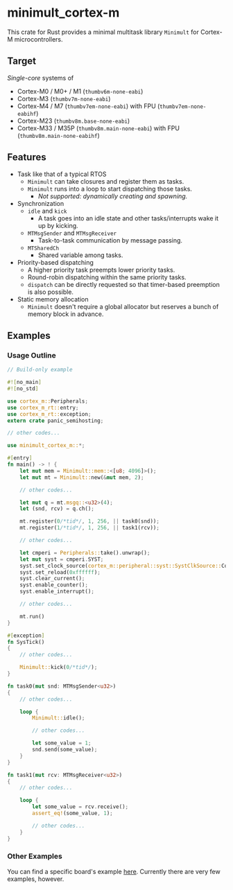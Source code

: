 # minimult_cortex-m

This crate for Rust provides a minimal multitask library `Minimult` for Cortex-M microcontrollers.

## Target

*Single-core* systems of

* Cortex-M0 / M0+ / M1  (`thumbv6m-none-eabi`)
* Cortex-M3  (`thumbv7m-none-eabi`)
* Cortex-M4 / M7  (`thumbv7em-none-eabi`) with FPU  (`thumbv7em-none-eabihf`)
* Cortex-M23  (`thumbv8m.base-none-eabi`)
* Cortex-M33 / M35P  (`thumbv8m.main-none-eabi`) with FPU  (`thumbv8m.main-none-eabihf`)

## Features

* Task like that of a typical RTOS
  * `Minimult` can take closures and register them as tasks.
  * `Minimult` runs into a loop to start dispatching those tasks.
    * *Not supported: dynamically creating and spawning.*
* Synchronization
  * `idle` and `kick`
    * A task goes into an idle state and other tasks/interrupts wake it up by kicking.
  * `MTMsgSender` and `MTMsgReceiver`
    * Task-to-task communication by message passing.
  * `MTSharedCh`
    * Shared variable among tasks.
* Priority-based dispatching
  * A higher priority task preempts lower priority tasks.
  * Round-robin dispatching within the same priority tasks.
  * `dispatch` can be directly requested so that timer-based preemption is also possible.
* Static memory allocation
  * `Minimult` doesn't require a global allocator but reserves a bunch of memory block in advance.

## Examples
### Usage Outline

```rust
// Build-only example

#![no_main]
#![no_std]

use cortex_m::Peripherals;
use cortex_m_rt::entry;
use cortex_m_rt::exception;
extern crate panic_semihosting;

// other codes...

use minimult_cortex_m::*;

#[entry]
fn main() -> ! {
    let mut mem = Minimult::mem::<[u8; 4096]>();
    let mut mt = Minimult::new(&mut mem, 2);

    // other codes...

    let mut q = mt.msgq::<u32>(4);
    let (snd, rcv) = q.ch();

    mt.register(0/*tid*/, 1, 256, || task0(snd));
    mt.register(1/*tid*/, 1, 256, || task1(rcv));

    // other codes...

    let cmperi = Peripherals::take().unwrap();
    let mut syst = cmperi.SYST;
    syst.set_clock_source(cortex_m::peripheral::syst::SystClkSource::Core);
    syst.set_reload(0xffffff);
    syst.clear_current();
    syst.enable_counter();
    syst.enable_interrupt();

    // other codes...

    mt.run()
}

#[exception]
fn SysTick()
{
    // other codes...

    Minimult::kick(0/*tid*/);
}

fn task0(mut snd: MTMsgSender<u32>)
{
    // other codes...

    loop {
        Minimult::idle();

        // other codes...

        let some_value = 1;
        snd.send(some_value);
    }
}

fn task1(mut rcv: MTMsgReceiver<u32>)
{
    // other codes...

    loop {
        let some_value = rcv.receive();
        assert_eq!(some_value, 1);

        // other codes...
    }
}
```

### Other Examples

You can find a specific board's example [here](https://github.com/convexbrain/Minimult/tree/master/examples/).
Currently there are very few examples, however.
